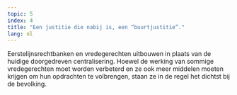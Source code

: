 ```yaml
---
topic: 5
index: 4
title: "Een justitie die nabij is, een “buurtjustitie”."
lang: nl
---
```

Eerstelijnsrechtbanken en vredegerechten uitbouwen in plaats van de huidige
doorgedreven centralisering. Hoewel de werking van sommige vredegerechten moet
worden verbeterd en ze ook meer middelen moeten krijgen om hun opdrachten te
volbrengen, staan ze in de regel het dichtst bij de bevolking.
